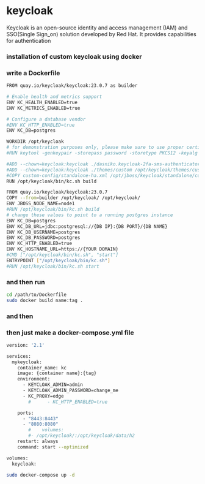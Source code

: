 # keycloak
 Keycloak is an open-source identity and access management (IAM) and SSO(Single Sign_on) solution developed by Red Hat. It provides capabilities for authentication

 ### installation of custom keycloak using docker

### write a Dockerfile

```bash
FROM quay.io/keycloak/keycloak:23.0.7 as builder

# Enable health and metrics support
ENV KC_HEALTH_ENABLED=true
ENV KC_METRICS_ENABLED=true

# Configure a database vendor
#ENV KC_HTTP_ENABLED=true
ENV KC_DB=postgres

WORKDIR /opt/keycloak
# for demonstration purposes only, please make sure to use proper certificates in production instead
#RUN keytool -genkeypair -storepass password -storetype PKCS12 -keyalg RSA -keysize 2048 -dname "CN=server" -alias server -ext "SAN:c=DNS:sso.basa.ir,IP:127.0.0.1" -keystore conf/server.keystore

#ADD --chown=keycloak:keycloak ./dasniko.keycloak-2fa-sms-authenticator.jar /opt/keycloak/providers/dasniko.keycloak-2fa-sms-authenticator.jar
#ADD --chown=keycloak:keycloak ./themes/custom /opt/keycloak/themes/custom
#COPY custom-config/standalone-ha.xml /opt/jboss/keycloak/standalone/configuration/standalone-ha.xml
RUN /opt/keycloak/bin/kc.sh build

FROM quay.io/keycloak/keycloak:23.0.7
COPY --from=builder /opt/keycloak/ /opt/keycloak/
ENV JBOSS_NODE_NAME=node1
#RUN /opt/keycloak/bin/kc.sh build
# change these values to point to a running postgres instance
ENV KC_DB=postgres
ENV KC_DB_URL=jdbc:postgresql://{DB IP}:{DB PORT}/{DB NAME}
ENV KC_DB_USERNAME=postgres
ENV KC_DB_PASSWORD=postgres
ENV KC_HTTP_ENABLED=true
ENV KC_HOSTNAME_URL=https://{YOUR DOMAIN}
#CMD ["/opt/keycloak/bin/kc.sh", "start"]
ENTRYPOINT ["/opt/keycloak/bin/kc.sh"]
#RUN /opt/keycloak/bin/kc.sh start


```

### and then run 
```bash
cd /path/to/Dockerfile
sudo docker build name:tag .
```
### and then 
### then just make a docker-compose.yml file
```bash
version: '2.1'

services:
  mykeycloak:
    container_name: kc
    image: {container name}:{tag}
    environment:
      - KEYCLOAK_ADMIN=admin
      - KEYCLOAK_ADMIN_PASSWORD=change_me
      - KC_PROXY=edge
        #      - KC_HTTP_ENABLED=true

    ports:
      - "8443:8443"
      - "8080:8080"
        #    volumes:
        #- /opt/keycloak/:/opt/keycloak/data/h2
    restart: always
    command: start --optimized

volumes:
  keycloak:


```

```bash
sudo docker-compose up -d
```
